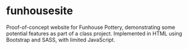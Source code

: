 # funhousesite

Proof-of-concept website for Funhouse Pottery, demonstrating some potential features as part of a class project. Implemented in HTML using Bootstrap and SASS, with limited JavaScript.
